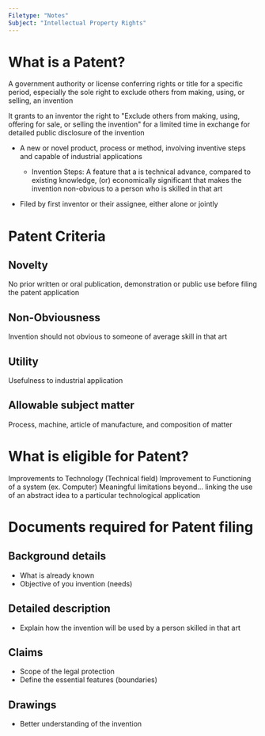```yaml
---
Filetype: "Notes"
Subject: "Intellectual Property Rights"
---
```


# What is a Patent?
A government authority or license conferring rights or title for a specific period, especially the sole right to exclude others from making, using, or selling, an invention

It grants to an inventor the right to "Exclude others from making, using, offering for sale, or selling the invention" for a limited time in exchange for detailed public disclosure of the invention

- A new or novel product, process or method, involving inventive steps and capable of industrial applications
  - Invention Steps: A feature that a is technical advance, compared to existing knowledge, (or) economically significant that makes the invention non-obvious to a person who is skilled in that art
  
- Filed by first inventor or their assignee, either alone or jointly

# Patent Criteria
## Novelty
No prior written or oral publication, demonstration or public use before filing the patent application

## Non-Obviousness
Invention should not obvious to someone of average skill in that art

## Utility
Usefulness to industrial application

## Allowable subject matter
Process, machine, article of manufacture, and composition of matter

# What is eligible for Patent?
Improvements to Technology (Technical field)
Improvement to Functioning of a system (ex. Computer)
Meaningful limitations beyond... linking the use of an abstract idea to a particular technological application

# Documents required for Patent filing
## Background details
- What is already known
- Objective of you invention (needs) 
## Detailed description
- Explain how the invention will be used by a person skilled in that art

## Claims
- Scope of the legal protection
- Define the essential features (boundaries)

## Drawings 
- Better understanding of the invention
